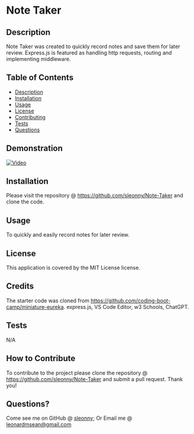 # Note Taker

## Description

Note Taker was created to quickly record notes and save them for later review.  Express.js is featured as handling http requests, routing and implementing middleware.

## Table of Contents

- [Description](#description)
- [Installation](#installation)
- [Usage](#usage)
- [License](#license)
- [Contributing](#contributing)
- [Tests](#tests)
- [Questions](#questions)

## Demonstration

[![Video](https://img.youtube.com/vi/VIDEO_ID/0.jpg)](https://www.youtube.com/watch?v=VIDEO_ID)


## Installation

Please visit the repository @ https://github.com/sleonny/Note-Taker and clone the code.

## Usage

To quickly and easily record notes for later review.

## License

 This application is covered by the MIT License license.

## Credits

 The starter code was cloned from https://github.com/coding-boot-camp/miniature-eureka.  express.js, VS Code Editor, w3 Schools, ChatGPT.

## Tests

  N/A

## How to Contribute

  To contribute to the project please clone the repository @ https://github.com/sleonny/Note-Taker and submit a pull request.  Thank you!


## Questions?

  Come see me on GitHub @ [sleonny](https://github.com/sleonny);
  Or
  Email me @ leonardmsean@gmail.com

